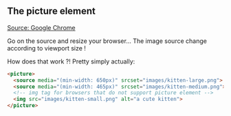 ## The picture element

[Source: Google Chrome](https://googlechrome.github.io/samples/picture-element/)

Go on the source and resize your browser... The image source change according to viewport size !

How does that work ?! Pretty simply actually:

```html
<picture>
  <source media="(min-width: 650px)" srcset="images/kitten-large.png">
  <source media="(min-width: 465px)" srcset="images/kitten-medium.png">
  <!-- img tag for browsers that do not support picture element -->
  <img src="images/kitten-small.png" alt="a cute kitten">
</picture>
 ```
